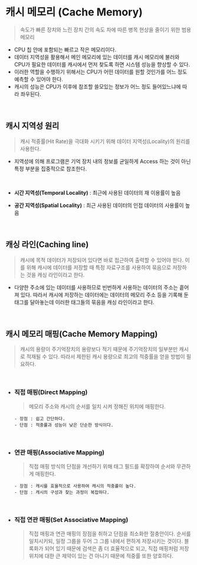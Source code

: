 # 캐시 메모리 (Cache Memory)

> 속도가 빠른 장치와 느린 장치 간의 속도 차에 따른 병목 현상을 줄이기 위한 범용 메모리

- CPU 칩 안에 포함되는 빠르고 작은 메모리이다.
- 데이터 지역성을 활용해서 메인 메모리에 있는 데이터를 캐시 메모리에 불러와 CPU가 필요한 데이터를 캐시에서 먼저 찾도록 하면 시스템 성능을 향상할 수 있다.
- 이러한 역할을 수행하기 위해서는 CPU가 어떤 데이터를 원할 것인가를 어느 정도 예측할 수 있어야 한다.
- 캐시의 성능은 CPU가 이후에 참조할 쓸모있는 정보가 어느 정도 들어있느냐에 따라 좌우된다.

</br>

## 캐시 지역성 원리

> 캐시 적중률(Hit Rate)을 극대화 시키기 위해 데이터 지역성(Locality)의 원리를 사용한다.

- 지역성에 의해 프로그램은 기억 장치 내의 정보를 균일하게 Access 하는 것이 아닌 특정 부분을 집중적으로 참조한다.

</br>

- **시간 지역성(Temporal Locality)** : 최근에 사용된 데이터의 재 이용률이 높음

- **공간 지역성(Spatial Locality)** : 최근 사용된 데이터의 인접 데이터의 사용률이 높음

</br>

## 캐싱 라인(Caching line)

> 캐시에 목적 데이터가 저장되어 있다면 바로 접근하여 출력할 수 있어야 한다. 이를 위해 캐시에 데이터를 저장할 때 특정 자료구조를 사용하여 묶음으로 저장하는 것을 캐싱 라인이라고 한다.

- 다양한 주소에 있는 데이터를 사용하므로 빈번하게 사용하는 데이터의 주소는 흩어져 있다. 따라서 캐시에 저장하는 데이터에는 데이터의 메모리 주소 등을 기록해 둔 태그를 달아놓는데 이러한 태그들의 묶음을 캐싱 라인이라고 한다.

</br>

## 캐시 메모리 매핑(Cache Memory Mapping)

> 캐시의 용량이 주기억장치의 용량보다 적기 때문에 주기억장치의 일부분만 캐시로 적재될 수 있다. 따라서 제한된 캐시 용량으로 최고의 적중률을 얻을 방법이 필요하다.

</br>

- ### 직접 매핑(Direct Mapping)

  > 메모리 주소와 캐시의 순서를 일치 시켜 정해진 위치에 매핑한다.

      - 장점 : 쉽고 간단하다.
      - 단점 : 적중률과 성능이 낮은 단순한 방식이다.

</br>

- ### 연관 매핑(Associative Mapping)

  > 직접 매핑 방식의 단점을 개선하기 위해 태그 필드를 확장하여 순서와 무관하게 매핑한다.

      - 장점 : 캐시를 효율적으로 사용하여 캐시의 적중률이 높다.
      - 단점 : 캐시의 구성과 찾는 과정이 복잡하다.

</br>

- ### 직접 연관 매핑(Set Associative Mapping)
  > 직접 매핑과 연관 매핑의 장점을 취하고 단점을 최소화한 절충안이다. 순서를 일치시키되, 일정 그룹을 두어 그 그룹 내에서 편하게 저장시키는 것이다. 블록화가 되어 있기 때문에 검색은 좀 더 효율적으로 되고, 직접 매핑처럼 저장 위치에 대한 큰 제약이 있는 건 아니기 때문에 적중률 또한 양호하다.

